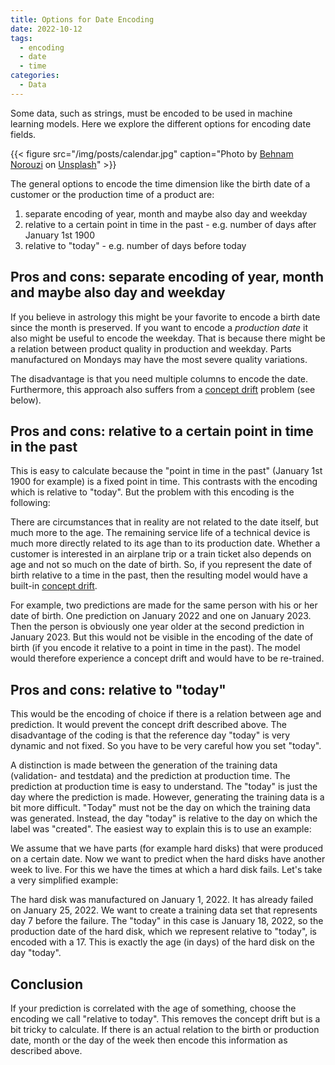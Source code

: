 ```yaml
---
title: Options for Date Encoding
date: 2022-10-12
tags:
  - encoding
  - date
  - time
categories:
  - Data
---
```


Some data, such as strings, must be encoded to be used in machine learning models. Here we explore the different options for encoding date fields.

{{< figure src="/img/posts/calendar.jpg" caption="Photo by [Behnam Norouzi](https://unsplash.com/@behy_studio?utm_source=unsplash&utm_medium=referral&utm_content=creditCopyText) on [Unsplash](https://unsplash.com/)" >}}

The general options to encode the time dimension like the birth date of a customer or the production time of a product are:

1. separate encoding of year, month and maybe also day and weekday
2. relative to a certain point in time in the past - e.g. number of days after January 1st 1900
3. relative to "today" - e.g. number of days before today

## Pros and cons: separate encoding of year, month and maybe also day and weekday
If you believe in astrology this might be your favorite to encode a birth date since the month is preserved. If you want to encode a *production date* it also might be useful to encode the weekday. That is because there might be a relation between product quality in production and weekday. Parts manufactured on Mondays may have the most severe quality variations.

The disadvantage is that you need multiple columns to encode the date.
Furthermore, this approach also suffers from a
[concept drift](https://en.wikipedia.org/wiki/Concept_drift) problem (see below).

## Pros and cons: relative to a certain point in time in the past
This is easy to calculate because the "point in time in the past" (January 1st 1900 for example) is a fixed point in time. This contrasts with the encoding which is relative to "today". But the problem with this encoding is the following:

There are circumstances that in reality are not related to the date itself, but much more to the age. The remaining service life of a technical device is much more directly related to its age than to its production date. Whether a customer is interested in an airplane trip or a train ticket also depends on age and not so much on the date of birth. So, if you represent the date of birth relative to a time in the past, then the resulting model would have a built-in [concept drift](https://en.wikipedia.org/wiki/Concept_drift).

For example, two predictions are made for the same person with his or her date of birth. One prediction on January 2022 and one on January 2023. Then the person is obviously one year older at the second prediction in January 2023. But this would not be visible in the encoding of the date of birth (if you encode it relative to a point in time in the past). The model would therefore experience a concept drift and would have to be re-trained.

## Pros and cons: relative to "today"
This would be the encoding of choice if there is a relation between age and prediction. It would prevent the concept drift described above. The disadvantage of the coding is that the reference day "today" is very dynamic and not fixed. So you have to be very careful how you set "today".

A distinction is made between the generation of the training data (validation- and testdata) and the prediction at production time. The prediction at production time is easy to understand. The "today" is just the day where the prediction is made. However, generating the training data is a bit more difficult. "Today" must not be the day on which the training data was generated. Instead, the day "today" is relative to the day on which the label was "created". The easiest way to explain this is to use an example:

We assume that we have parts (for example hard disks) that were produced on a certain date. Now we want to predict when the hard disks have another week to live. For this we have the times at which a hard disk fails. Let's take a very simplified example:

The hard disk was manufactured on January 1, 2022. It has already failed on January 25, 2022. We want to create a training data set that represents day 7 before the failure. The "today" in this case is January 18, 2022, so the production date of the hard disk, which we represent relative to "today", is encoded with a 17. This is exactly the age (in days) of the hard disk on the day "today".

## Conclusion

If your prediction is correlated with the age of something, choose the encoding we call "relative to today". This removes the concept drift but is a bit tricky to calculate. If  there is an actual relation to the birth or production date, month or the day of the week then encode this information as described above.

